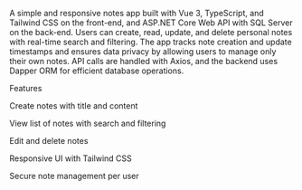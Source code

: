 A simple and responsive notes app built with Vue 3, TypeScript, and Tailwind CSS on the front-end, and ASP.NET Core Web API with SQL Server on the back-end. Users can create, read, update, and delete personal notes with real-time search and filtering. The app tracks note creation and update timestamps and ensures data privacy by allowing users to manage only their own notes. API calls are handled with Axios, and the backend uses Dapper ORM for efficient database operations.

Features

Create notes with title and content

View list of notes with search and filtering

Edit and delete notes

Responsive UI with Tailwind CSS

Secure note management per user 
